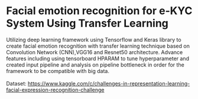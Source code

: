 # Facial emotion recognition for e-KYC System Using Transfer Learning
Utilizing deep learning framework using Tensorflow and Keras library to create facial emotion recognition with transfer learning technique based on Convolution Network (CNN),VGG16 and Resnet50 architecture. Advance features including using tensorboard HPARAM to tune hyperparameter and created input pipeline and analysis on pipeline bottleneck in order for the framework to be compatible with big data.<br>
<br>Dataset: https://www.kaggle.com/c/challenges-in-representation-learning-facial-expression-recognition-challenge</br>
